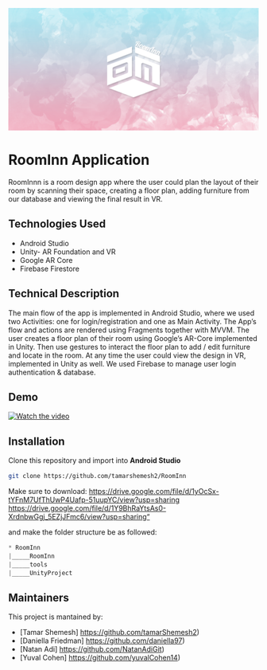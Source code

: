 ![RoomInn](https://github.com/tamarshemesh2/RoomInn/blob/master/RoomInn/app/src/main/res/drawable/background_readme.png?raw=true)

# RoomInn Application

RoomInnn is a room design app where the user could plan the layout of their room by scanning their
space, creating a floor plan, adding furniture from our database and viewing the final result in VR.



## Technologies Used
* Android Studio
* Unity- AR Foundation and VR
* Google AR Core
* Firebase Firestore


## Technical Description
The main flow of the app is implemented in Android Studio, where we used two Activities: one for login/registration and one as Main Activity.
The App’s flow and actions are rendered using Fragments together with MVVM.
The user creates a floor plan of their room using Google’s AR-Core implemented in Unity.
Then use gestures to interact the floor plan to add / edit furniture and locate in the room.
At any time the user could view the design in VR, implemented in Unity as well.
We used Firebase to manage user login authentication & database.

## Demo 
[![Watch the video](https://i.imgur.com/vKb2F1B.png)](https://drive.google.com/file/d/1bvC-jy49Pm2iTPXSD007eZlGTdB03hk-/view?usp=sharing)

## Installation

Clone this repository and import into **Android Studio**

```bash
git clone https://github.com/tamarshemesh2/RoomInn
```
Make sure to download:
https://drive.google.com/file/d/1yOcSx-tYFnM7UfThUwP4Uafp-51uupYC/view?usp=sharing 
https://drive.google.com/file/d/1Y9BhRaYtsAs0-XrdnbwGgj_5EZjJFmc6/view?usp=sharing“

and make the folder structure be as followed:
```gradle
* RoomInn
|_____RoomInn
|_____tools
|_____UnityProject
```

## Maintainers

This project is mantained by:

* [Tamar Shemesh] https://github.com/tamarShemesh2)
* [Daniella Friedman] https://github.com/daniella97)
* [Natan Adi] https://github.com/NatanAdiGit)
* [Yuval Cohen] https://github.com/yuvalCohen14)

